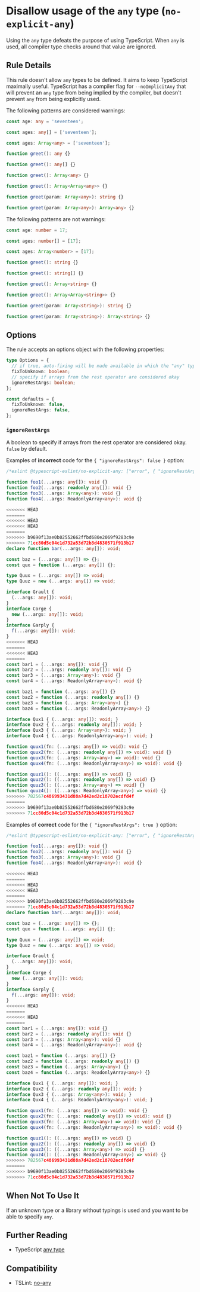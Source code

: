 # Disallow usage of the `any` type (`no-explicit-any`)

Using the `any` type defeats the purpose of using TypeScript.
When `any` is used, all compiler type checks around that value are ignored.

## Rule Details

This rule doesn't allow `any` types to be defined.
It aims to keep TypeScript maximally useful.
TypeScript has a compiler flag for `--noImplicitAny` that will prevent
an `any` type from being implied by the compiler, but doesn't prevent
`any` from being explicitly used.

The following patterns are considered warnings:

```ts
const age: any = 'seventeen';
```

```ts
const ages: any[] = ['seventeen'];
```

```ts
const ages: Array<any> = ['seventeen'];
```

```ts
function greet(): any {}
```

```ts
function greet(): any[] {}
```

```ts
function greet(): Array<any> {}
```

```ts
function greet(): Array<Array<any>> {}
```

```ts
function greet(param: Array<any>): string {}
```

```ts
function greet(param: Array<any>): Array<any> {}
```

The following patterns are not warnings:

```ts
const age: number = 17;
```

```ts
const ages: number[] = [17];
```

```ts
const ages: Array<number> = [17];
```

```ts
function greet(): string {}
```

```ts
function greet(): string[] {}
```

```ts
function greet(): Array<string> {}
```

```ts
function greet(): Array<Array<string>> {}
```

```ts
function greet(param: Array<string>): string {}
```

```ts
function greet(param: Array<string>): Array<string> {}
```

## Options

The rule accepts an options object with the following properties:

```ts
type Options = {
  // if true, auto-fixing will be made available in which the "any" type is converted to an "unknown" type
  fixToUnknown: boolean;
  // specify if arrays from the rest operator are considered okay
  ignoreRestArgs: boolean;
};

const defaults = {
  fixToUnknown: false,
  ignoreRestArgs: false,
};
```

### `ignoreRestArgs`

A boolean to specify if arrays from the rest operator are considered okay. `false` by default.

Examples of **incorrect** code for the `{ "ignoreRestArgs": false }` option:

```ts
/*eslint @typescript-eslint/no-explicit-any: ["error", { "ignoreRestArgs": false }]*/

function foo1(...args: any[]): void {}
function foo2(...args: readonly any[]): void {}
function foo3(...args: Array<any>): void {}
function foo4(...args: ReadonlyArray<any>): void {}

<<<<<<< HEAD
=======
<<<<<<< HEAD
<<<<<<< HEAD
=======
>>>>>>> b9690f13ae0b02552662ffbd680e2069f9283c9e
>>>>>>> 71cc80d5c04c1d732a53d72b3d4830571f913b17
declare function bar(...args: any[]): void;

const baz = (...args: any[]) => {};
const qux = function (...args: any[]) {};

type Quux = (...args: any[]) => void;
type Quuz = new (...args: any[]) => void;

interface Grault {
  (...args: any[]): void;
}
interface Corge {
  new (...args: any[]): void;
}
interface Garply {
  f(...args: any[]): void;
}
<<<<<<< HEAD
=======
<<<<<<< HEAD
=======
const bar1 = (...args: any[]): void {}
const bar2 = (...args: readonly any[]): void {}
const bar3 = (...args: Array<any>): void {}
const bar4 = (...args: ReadonlyArray<any>): void {}

const baz1 = function (...args: any[]) {}
const baz2 = function (...args: readonly any[]) {}
const baz3 = function (...args: Array<any>) {}
const baz4 = function (...args: ReadonlyArray<any>) {}

interface Qux1 { (...args: any[]): void; }
interface Qux2 { (...args: readonly any[]): void; }
interface Qux3 { (...args: Array<any>): void; }
interface Qux4 { (...args: ReadonlyArray<any>): void; }

function quux1(fn: (...args: any[]) => void): void {}
function quux2(fn: (...args: readonly any[]) => void): void {}
function quux3(fn: (...args: Array<any>) => void): void {}
function quux4(fn: (...args: ReadonlyArray<any>) => void): void {}

function quuz1(): ((...args: any[]) => void) {}
function quuz2(): ((...args: readonly any[]) => void) {}
function quuz3(): ((...args: Array<any>) => void) {}
function quuz4(): ((...args: ReadonlyArray<any>) => void) {}
>>>>>>> 782567c486993431d88a7d42ed2c18702ecdfd4f
=======
>>>>>>> b9690f13ae0b02552662ffbd680e2069f9283c9e
>>>>>>> 71cc80d5c04c1d732a53d72b3d4830571f913b17
```

Examples of **correct** code for the `{ "ignoreRestArgs": true }` option:

```ts
/*eslint @typescript-eslint/no-explicit-any: ["error", { "ignoreRestArgs": true }]*/

function foo1(...args: any[]): void {}
function foo2(...args: readonly any[]): void {}
function foo3(...args: Array<any>): void {}
function foo4(...args: ReadonlyArray<any>): void {}

<<<<<<< HEAD
=======
<<<<<<< HEAD
<<<<<<< HEAD
=======
>>>>>>> b9690f13ae0b02552662ffbd680e2069f9283c9e
>>>>>>> 71cc80d5c04c1d732a53d72b3d4830571f913b17
declare function bar(...args: any[]): void;

const baz = (...args: any[]) => {};
const qux = function (...args: any[]) {};

type Quux = (...args: any[]) => void;
type Quuz = new (...args: any[]) => void;

interface Grault {
  (...args: any[]): void;
}
interface Corge {
  new (...args: any[]): void;
}
interface Garply {
  f(...args: any[]): void;
}
<<<<<<< HEAD
=======
<<<<<<< HEAD
=======
const bar1 = (...args: any[]): void {}
const bar2 = (...args: readonly any[]): void {}
const bar3 = (...args: Array<any>): void {}
const bar4 = (...args: ReadonlyArray<any>): void {}

const baz1 = function (...args: any[]) {}
const baz2 = function (...args: readonly any[]) {}
const baz3 = function (...args: Array<any>) {}
const baz4 = function (...args: ReadonlyArray<any>) {}

interface Qux1 { (...args: any[]): void; }
interface Qux2 { (...args: readonly any[]): void; }
interface Qux3 { (...args: Array<any>): void; }
interface Qux4 { (...args: ReadonlyArray<any>): void; }

function quux1(fn: (...args: any[]) => void): void {}
function quux2(fn: (...args: readonly any[]) => void): void {}
function quux3(fn: (...args: Array<any>) => void): void {}
function quux4(fn: (...args: ReadonlyArray<any>) => void): void {}

function quuz1(): ((...args: any[]) => void) {}
function quuz2(): ((...args: readonly any[]) => void) {}
function quuz3(): ((...args: Array<any>) => void) {}
function quuz4(): ((...args: ReadonlyArray<any>) => void) {}
>>>>>>> 782567c486993431d88a7d42ed2c18702ecdfd4f
=======
>>>>>>> b9690f13ae0b02552662ffbd680e2069f9283c9e
>>>>>>> 71cc80d5c04c1d732a53d72b3d4830571f913b17
```

## When Not To Use It

If an unknown type or a library without typings is used
and you want to be able to specify `any`.

## Further Reading

- TypeScript [any type](https://www.typescriptlang.org/docs/handbook/basic-types.html#any)

## Compatibility

- TSLint: [no-any](https://palantir.github.io/tslint/rules/no-any/)
